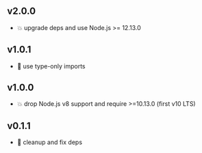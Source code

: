 ## v2.0.0

* 💥 upgrade deps and use Node.js >= 12.13.0

## v1.0.1

* 🐞 use type-only imports

## v1.0.0

* 💥 drop Node.js v8 support and require >=10.13.0 (first v10 LTS)

## v0.1.1

* 🐞 cleanup and fix deps
